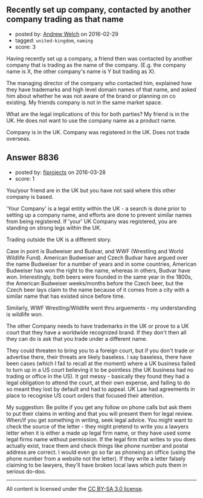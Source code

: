 ## Recently set up company, contacted by another company trading as that name

- posted by: [Andrew Welch](https://stackexchange.com/users/112525/andrew-welch) on 2016-02-29
- tagged: `united-kingdom`, `naming`
- score: 3

Having recently set up a company, a friend then was contacted by another company that is trading as the name of the company. (E.g. the company name is X, the other company's name is Y but trading as X).

The managing director of the company who contacted him, explained how they have trademarks and high level domain names of that name, and asked him about whether he was not aware of the brand or planning on co existing. My friends company is not in the same market space.

What are the legal implications of this for both parties? My friend is in the UK. He does not want to use the company name as a product name. 

Company is in the UK. Company was registered in the UK. Does not trade overseas.


## Answer 8836

- posted by: [fiprojects](https://stackexchange.com/users/5370155/fiprojects) on 2016-03-28
- score: 1

You/your friend are in the UK but you have not said where this other company is based.

'Your Company' is a legal entity within the UK - a search is done prior to setting up a company name, and efforts are done to prevent similar names from being registered. If 'your' UK Company was registered, you are standing on strong legs within the UK.

Trading outside the UK is a different story.

Case in point is Budweiser and Budvar, and WWF (Wrestling and World Wildlife Fund). American Budweiser and Czech Budvar have argued over the name Budweiser for a number of years and in some countries, American Budweiser has won the right to the name, whereas in others, Budvar have won. Interestingly, both beers were founded in the same year in the 1800s, the American Budweiser weeks/months before the Czech beer, but the Czech beer lays claim to the name because of it comes from a city with a similar name that has existed since before time.

Similarly, WWF Wrestling/Wildlife went thru arguements - my understanding is wildlife won.

The other Company needs to have trademarks in the UK or prove to a UK court that they have a worldwide recognized brand. If they don't then all they can do is ask that you trade under a different name.

They could threaten to bring you to a foreign court, but if you don't trade or advertise there, their threats are likely baseless. I say baseless, there have been cases (which I fail to recall at the moment) where a UK business failed to turn up in a US court believing it to be pointless (the UK business had no trading or office in the US). It got messy - basically they found they had a legal obligation to attend the court, at their own expense, and failing to do so meant they lost by default and had to appeal. UK Law had agreements in place to recognise US court orders that focused their attention.

My suggestion: Be polite if you get any follow on phone calls but ask them to put their claims in writing and that you will present them for legal review. When/if you get something in writing, seek legal advice. You might want to check the source of the letter - they might pretend to write you a lawyers letter when it is either a made up legal firm name, or they have used some legal firms name without permission. If the legal firm that writes to you does actually exist, trace them and check things like phone number and postal address are correct. I would even go so far as phoneing an office (using the phone number from a website not the letter). If they write a letter falsely claiming to be lawyers, they'll have broken local laws which puts them in serious do-doo.



---

All content is licensed under the [CC BY-SA 3.0 license](https://creativecommons.org/licenses/by-sa/3.0/).
